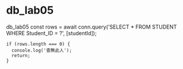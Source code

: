 # db_lab05
db_lab05
    const rows = await conn.query('SELECT * FROM STUDENT WHERE Student_ID = ?', [studentId]);

    if (rows.length === 0) {
      console.log('查無此人');
      return;
    }